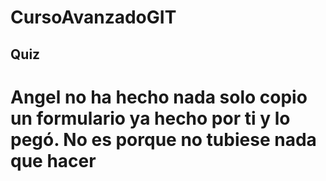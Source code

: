 # CursoAvanzadoGIT

## Quiz


# Angel no ha hecho nada solo copio un formulario ya hecho por ti y lo pegó. No es porque no tubiese nada que hacer
